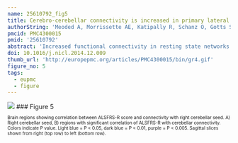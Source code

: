 ```yaml
---
name: 25610792_fig5
title: Cerebro-cerebellar connectivity is increased in primary lateral sclerosis.
authorString: 'Meoded A, Morrissette AE, Katipally R, Schanz O, Gotts SJ, Floeter MK.'
pmcid: PMC4300015
pmid: '25610792'
abstract: 'Increased functional connectivity in resting state networks was found in several studies of patients with motor neuron disorders, although diffusion tensor imaging studies consistently show loss of white matter integrity. To understand the relationship between structural connectivity and functional connectivity, we examined the structural connections between regions with altered functional connectivity in patients with primary lateral sclerosis (PLS), a long-lived motor neuron disease. Connectivity matrices were constructed from resting state fMRI in 16 PLS patients to identify areas of differing connectivity between patients and healthy controls. Probabilistic fiber tracking was used to examine structural connections between regions of differing connectivity. PLS patients had 12 regions with increased functional connectivity compared to controls, with a predominance of cerebro-cerebellar connections. Increased functional connectivity was strongest between the cerebellum and cortical motor areas and between the cerebellum and frontal and temporal cortex. Fiber tracking detected no difference in connections between regions with increased functional connectivity. We conclude that functional connectivity changes are not strongly based in structural connectivity. Increased functional connectivity may be caused by common inputs, or by reduced selectivity of cortical activation, which could result from loss of intracortical inhibition when cortical afferents are intact.'
doi: 10.1016/j.nicl.2014.12.009
thumb_url: 'http://europepmc.org/articles/PMC4300015/bin/gr4.gif'
figure_no: 5
tags:
  - eupmc
  - figure
---
```

<img src='http://europepmc.org/articles/PMC4300015/bin/gr4.jpg' style='max-height: 300px'>
### Figure 5
<p style='font-size: 10px;'>Brain regions showing correlation between ALSFRS-R score and connectivity with right cerebellar seed. A) Right cerebellar seed, B) regions with significant correlation of ALSFRS-R with cerebellar connectivity. Colors indicate P value. Light blue&nbsp;=&nbsp;P&nbsp;&lt;&nbsp;0.05, dark blue&nbsp;=&nbsp;P&nbsp;&lt;&nbsp;0.01, purple&nbsp;=&nbsp;P&nbsp;&lt;&nbsp;0.005. Sagittal slices shown from right (top row) to left (bottom row).</p>